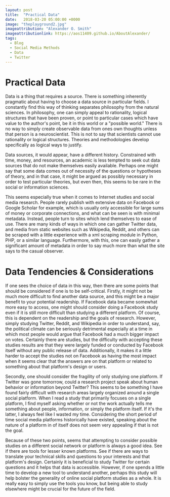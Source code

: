 ```yaml
---
layout: post
title:  "Practical Data"
date:   2018-03-20 05:00:00 +0000
image: "theplayground2.jpg"
imageattribution: "Alexander O. Smith"
imageattributionlink: https://aos11409.github.io/AboutAlexander/
tags:
  - Blog
  - Social Media Methods
  - Data
  - Twitter
---
```

# Practical Data
Data is a thing that requires a source. There is something inherently pragmatic about having to choose a data source in particular fields. I constantly find this way of thinking separates philosophy from the natural sciences. In philosophy, one can simply appeal to rationality, logical structures that have been proven, or point to particular cases which have value to the author's point, be it in this world or a "possible world." There is no way to simply create observable data from ones own thoughts unless that person is a neuroscientist. This is not to say that scientists cannot use rationality or logical structures. Theories and methodologies develop specifically as logical ways to justify.

Data sources, it would appear, have a different history. Constrained with time, money, and resources, an academic is less tempted to seek out data sources that do not make themselves easily available. Perhaps one might say that some data comes out of necessity of the questions or hypotheses of theory, and in that case, it might be argued as possibly necessary in order to test particular theories, but even then, this seems to be rare in the social or information sciences.

This seems especially true when it comes to Internet studies and social media research. People rarely publish with extensive data on Facebook or Google Scholar for example, which is usually only accessible for large sums of money or corporate connections, and what can be seen is with minimal metadata. Instead, people turn to sites which lend themselves to ease of use. There are many kinds of ways in which one can gather Twitter data, and media from static websites such as Wikipedia, Reddit, and others can be scraped with a little experience with a xml scraping module in Python, PHP, or a similar language. Furthermore, with this, one can easily gather a significant amount of metadata in order to say much more than what the site says to the casual observer.

# Data Tendencies & Considerations
If one sees the choice of data in this way, then there are some points that should be considered if one is to be self-critical. Firstly, it might not be much more difficult to find another data source, and this might be a major benefit to your potential readership. If Facebook data became somewhat more easy to access, one might should consider doing a Facebook study even if it is still more difficult than studying a different platform. Of course, this is dependent on the readership and the goals of research. However, simply studying Twitter, Reddit, and Wikipedia in order to understand, say, the political climate can be seriously detrimental especially at a time in which most people would argue that Facebook had a much bigger impact on votes. Certainly there are studies, but the difficulty with accepting these studies results are that they were largely funded or conducted by Facebook itself without any public release of data. Additionally, it makes it a little harder to accept the studies not on Facebook as having the most impact when it seems clear that the answers are on that platform or related to something about that platform's design or users.

Secondly, one should consider the fragility of only studying one platform. If Twitter was gone tomorrow, could a research project speak about human behavior or information beyond Twitter? This seems to be something I have found fairly difficult with research areas largely organized around a single social platform. When I read a study that primarily focuses on a single platform, I find myself asking whether or not the work actually tells me something about people, information, or simply the platform itself. If it's the latter, I always feel like I wasted my time. Considering the short period of time social media platforms historically have existed, speaking about the nature of a platform in of itself does not seem very appealing if that is not the goal.

Because of these two points, seems that attempting to consider possible studies on a different social network or platform is always a good idea. See if there are tools for lesser known platforms. See if there are ways to translate your technical skills and questions to your interests and that platform's design. Certainly it is beneficial to study Twitter for certain questions and it helps that data is accessible. However, if one spends a little time to develop a new tool to understand another, perhaps this study will help bolster the generality of online social platform studies as a whole. It is really easy to simply use the tools you know, but being able to study elsewhere might be crucial for the future of the field.
